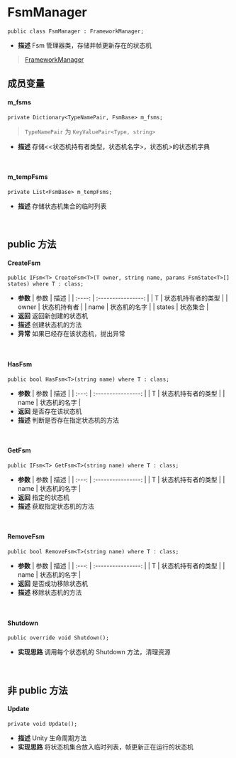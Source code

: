 # FsmManager
```
public class FsmManager : FrameworkManager;
```
- **描述**
    Fsm 管理器类，存储并帧更新存在的状态机
> [FrameworkManager](../Base/FrameworkManager.md)

## 成员变量
#### m_fsms
```
private Dictionary<TypeNamePair, FsmBase> m_fsms;
```
> ```TypeNamePair``` 为 ```KeyValuePair<Type, string>```
- **描述**
    存储<<状态机持有者类型，状态机名字>，状态机>的状态机字典
<br>

#### m_tempFsms
```
private List<FsmBase> m_tempFsms;
```
- **描述**
    存储状态机集合的临时列表
<br>

## public 方法
#### CreateFsm
```
public IFsm<T> CreateFsm<T>(T owner, string name, params FsmState<T>[] states) where T : class;
```
- **参数**
    |  参数  |        描述        |
    | :----: | :----------------: |
    |   T    | 状态机持有者的类型 |
    | owner  |    状态机持有者    |
    |  name  |    状态机的名字    |
    | states |      状态集合      |
- **返回**
    返回新创建的状态机
- **描述**
    创建状态机的方法
- **异常**
    如果已经存在该状态机，抛出异常
<br>

#### HasFsm
```
public bool HasFsm<T>(string name) where T : class;
```
- **参数**
    | 参数  |        描述        |
    | :---: | :----------------: |
    |   T   | 状态机持有者的类型 |
    | name  |    状态机的名字    |
- **返回**
    是否存在该状态机
- **描述**
    判断是否存在指定状态机的方法
<br>
        
#### GetFsm
```
public IFsm<T> GetFsm<T>(string name) where T : class;
```
- **参数**
    | 参数  |        描述        |
    | :---: | :----------------: |
    |   T   | 状态机持有者的类型 |
    | name  |    状态机的名字    |
- **返回**
    指定的状态机
- **描述**
    获取指定状态机的方法
<br>

#### RemoveFsm
```
public bool RemoveFsm<T>(string name) where T : class;
```
- **参数**
    | 参数  |        描述        |
    | :---: | :----------------: |
    |   T   | 状态机持有者的类型 |
    | name  |    状态机的名字    |
- **返回**
    是否成功移除状态机
- **描述**
    移除状态机的方法
<br>

#### Shutdown
```
public override void Shutdown();
```
- **实现思路**
    调用每个状态机的 Shutdown 方法，清理资源
<br>

## 非 public 方法
#### Update
```
private void Update();
```
- **描述**
    Unity 生命周期方法
- **实现思路**
    将状态机集合放入临时列表，帧更新正在运行的状态机
<br>